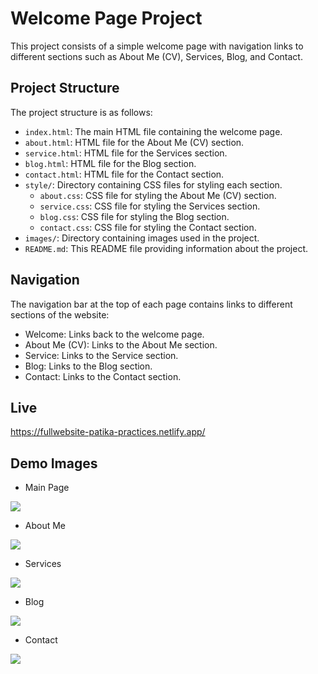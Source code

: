 # Welcome Page Project

This project consists of a simple welcome page with navigation links to different sections such as About Me (CV), Services, Blog, and Contact.

## Project Structure

The project structure is as follows:

- `index.html`: The main HTML file containing the welcome page.
- `about.html`: HTML file for the About Me (CV) section.
- `service.html`: HTML file for the Services section.
- `blog.html`: HTML file for the Blog section.
- `contact.html`: HTML file for the Contact section.
- `style/`: Directory containing CSS files for styling each section.
    - `about.css`: CSS file for styling the About Me (CV) section.
    - `service.css`: CSS file for styling the Services section.
    - `blog.css`: CSS file for styling the Blog section.
    - `contact.css`: CSS file for styling the Contact section.
- `images/`: Directory containing images used in the project.
- `README.md`: This README file providing information about the project.

## Navigation

The navigation bar at the top of each page contains links to different sections of the website:

- Welcome: Links back to the welcome page.
- About Me (CV): Links to the About Me section.
- Service: Links to the Service section.
- Blog: Links to the Blog section.
- Contact: Links to the Contact section.

## Live
https://fullwebsite-patika-practices.netlify.app/


## Demo Images

- Main Page
<img src="https://cdn.discordapp.com/attachments/870962319625191428/1250201780084670646/image.png?ex=666a14a3&is=6668c323&hm=550db3f8a6e46dee30d1766a07725e27ab7d5426c6fb42ff9e1ee43729746529&">

- About Me
<img src="https://cdn.discordapp.com/attachments/870962319625191428/1250225544344113323/image.png?ex=666a2ac5&is=6668d945&hm=94265cf483912ad323b29bc19bc2c04ad8e58125837eef7745be710b9d3f83c2&">

- Services
<img src="https://cdn.discordapp.com/attachments/870962319625191428/1250225600329945159/image.png?ex=666a2ad3&is=6668d953&hm=a5aaf302bfe3342a833dadb2eb779759ae04cb46cb8886e578e087ada5892393&">

- Blog
<img src="https://cdn.discordapp.com/attachments/870962319625191428/1250225636832972921/image.png?ex=666a2adb&is=6668d95b&hm=783756115507e094d7b65e492fb39e5af3863a45708aa29d47426ec4c31fa048&">

- Contact
<img src="https://cdn.discordapp.com/attachments/870962319625191428/1250225676263620658/image.png?ex=666a2ae5&is=6668d965&hm=6385a323dbc923ce812447ab27069183c543d1725f947f0e3cd9dedee5573f92&">